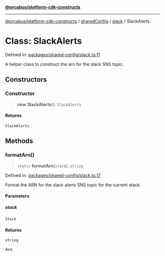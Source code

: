 [**@orcabus/platform-cdk-constructs**](../../../../../../README.md)

***

[@orcabus/platform-cdk-constructs](../../../../../../README.md) / [sharedConfig](../../../README.md) / [slack](../README.md) / SlackAlerts

# Class: SlackAlerts

Defined in: [packages/shared-config/slack.ts:11](https://github.com/OrcaBus/platform-cdk-constructs/blob/main/packages/shared-config/slack.ts#L11)

A helper class to construct the arn for the slack SNS topic.

## Constructors

### Constructor

> **new SlackAlerts**(): `SlackAlerts`

#### Returns

`SlackAlerts`

## Methods

### formatArn()

> `static` **formatArn**(`stack`): `string`

Defined in: [packages/shared-config/slack.ts:17](https://github.com/OrcaBus/platform-cdk-constructs/blob/main/packages/shared-config/slack.ts#L17)

Format the ARN for the slack alerts SNS topic for the current stack.

#### Parameters

##### stack

`Stack`

#### Returns

`string`

Arn
